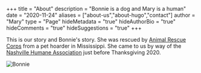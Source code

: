 +++
title = "About"
description = "Bonnie is a dog and Mary is a human"
date = "2020-11-24"
aliases = ["about-us","about-hugo","contact"]
author = "Mary"
type = "Page"
hideMetadata = "true"
hideAuthorBio = "true"
hideComments = "true"
hideSuggestions = "true"
+++

This is our story and Bonnie's story. She was rescued by [Animal Rescue Corps](https://www.animalrescuecorps.org/) from a pet hoarder in Mississippi. She came to us by way of the [Nashville Humane Association](https://nashvillehumane.org/) just before Thanksgiving 2020. 

![Bonnie](/images/threshold_small.jpg)
